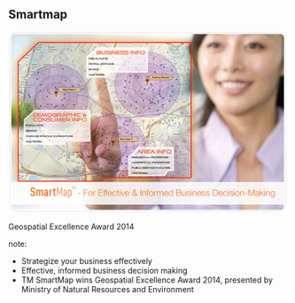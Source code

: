 ## Smartmap 
![](resources/smartmap.png)

Geospatial Excellence Award 2014

note:
- Strategize your business effectively
- Effective, informed business decision making
- TM SmartMap wins Geospatial Excellence Award 2014, presented by Ministry of Natural Resources and Environment 